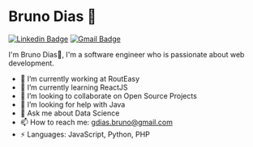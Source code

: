 # Bruno Dias 👋
[![Linkedin Badge](https://img.shields.io/badge/-brunodias-blue?style=flat-square&logo=Linkedin&logoColor=white&link=https://www.linkedin.com/in/bruno-goncalves-dias/)](https://www.linkedin.com/in/bruno-goncalves-dias/) [![Gmail Badge](https://img.shields.io/badge/-gdias.bruno@gmail.com-c14438?style=flat-square&logo=Gmail&logoColor=white&link=mailto:gdias.bruno@gmail.com)](mailto:gdias.bruno@gmail.com)

I'm Bruno Dias🐳, I'm a software engineer who is passionate about web development.


- 🔭 I’m currently working at RoutEasy
- 🌱 I’m currently learning ReactJS
- 👯 I’m looking to collaborate on Open Source Projects
- 🤔 I’m looking for help with Java
- 💬 Ask me about Data Science
- 📫 How to reach me: gdias.bruno@gmail.com
- ⚡ Languages: JavaScript, Python, PHP



